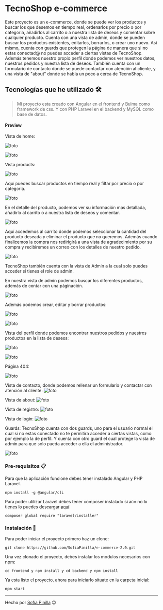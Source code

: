 # TecnoShop e-commerce

Este proyecto es un e-commerce, donde se puede ver los productos y buscar los que desemos en tiempo real, ordenarlos por precio o por
categoria, añadirlos al carrito o a nuestra lista de deseos y comentar sobre cualquier producto. 
Cuenta con una vista de admin, donde se pueden buscar los productos existentes, editarlos, borrarlos, o crear uno nuevo.
Así mismo, cuenta con guards que protegen la página de manera que si no estas conectad@ no puedes acceder a ciertas vistas de TecnoShop.
Además tenemos nuestro propio perfil donde podemos ver nuestros datos, nuestros pedidos y nuestra lista de deseos.
También cuenta con un formulario de contacto donde se puede contactar con atención al cliente, y una vista de "about" donde se habla un 
poco a cerca de TecnoShop.

## Tecnologías que he utilizado 🛠️

>Mi proyecto esta creado con Angular en el frontend y Bulma como framework de css. Y con PHP Laravel en el backend y MySQL como base de
datos.

#### Preview
Vista de home:

![foto](frontend/src/assets/images/foto1.PNG) 

![foto](frontend/src/assets/images/foto2.PNG) 

Vista products:

![foto](frontend/src/assets/images/foto3.PNG) 

Aquí puedes buscar productos en tiempo real y filtar por precio o por categoria.

![foto](frontend/src/assets/images/busquedayfiltros.gif) 
 
 En el detalle del producto, podemos ver su información mas detallada, añadirlo al carrito o a nuestra lista de deseos  y comentar.
 
 ![foto](frontend/src/assets/images/detail.gif) 
 
Aquí accedemos al carrito donde podemos seleccionar la cantidad del producto deseada y eliminar el producto que no queremos. Además cuando finalicemos la compra nos redirigirá a una vista de agradecimiento por su compra y recibiremos un correo con los detalles
de nuestro pedido.
 
 ![foto](frontend/src/assets/images/carrito.gif) 
 
TecnoShop también cuenta con la vista de Admin a la cual solo puedes acceder si tienes el role de admin.

 En nuestra vista de admin podemos buscar los diferentes productos, además de contar con una páginación.
 
 ![foto](frontend/src/assets/images/busquedatiemporealAdmin.gif) 
 
Además podemos crear, editar y borrar productos:

![foto](frontend/src/assets/images/create.gif) 

![foto](frontend/src/assets/images/edit,delete-product.gif) 


Vista del perfil donde podemos encontrar nuestros pedidos y nuestros productos en la lista de deseos:

![foto](frontend/src/assets/images/perfilorders.PNG) 

![foto](frontend/src/assets/images/listadeseos.PNG) 

Página 404:

![foto](frontend/src/assets/images/notfound.PNG) 

Vista de contacto, donde podemos rellenar un formulario y contactar con atención al cliente:
![foto](frontend/src/assets/images/contact.gif) 

Vista de about:
![foto](frontend/src/assets/images/foto4.PNG) 

Vista de registro:
![foto](frontend/src/assets/images/registro.PNG)

Vista de login:
![foto](frontend/src/assets/images/login.PNG) 

Guards:
TecnoShop cuenta con dos guards, uno para el usuario normal el cual si no estas conectado no te permitira acceder a ciertas vistas, como
por ejemplo la de perfil. Y cuenta con otro guard el cual protege la vista de admin para que solo pueda acceder a ella el administrador.

![foto](frontend/src/assets/images/guards.gif) 

### Pre-requisitos 📋

Para que la aplicación funcione debes tener instalado Angular y PHP Laravel.

```
npm install -g @angular/cli
```
Para poder utilizar Laravel debes tener composer instalado si aún no lo tienes lo puedes descargar [aquí](https://getcomposer.org/download/)
```
composer global require "laravel/installer"
```

### Instalación 🔧

Para poder iniciar el proyecto primero haz un clone:

```
git clone https://github.com/SofiaPinilla/e-commerce-2.0.git
```
Una vez clonado el proyecto, debes instalar los modulos necesarios con npm:

```
cd frontend y npm install y cd backend y npm install
```

Ya esta listo el proyecto, ahora para iniciarlo situate en la carpeta inicial:
```
npm start
```


---
Hecho por [Sofía Pinilla](https://github.com/SofiaPinilla) 😊
